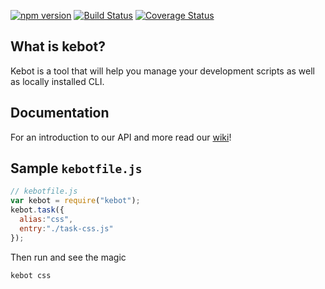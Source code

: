 [![npm version](https://badge.fury.io/js/kebot.svg)](https://badge.fury.io/js/kebot)
[![Build Status](https://travis-ci.org/wilsson/kebot.svg?branch=master)](https://travis-ci.org/wilsson/kebot)
[![Coverage Status](https://coveralls.io/repos/github/wilsson/kebot/badge.svg?branch=master)](https://coveralls.io/github/wilsson/kebot?branch=master)

## What is kebot?

Kebot is a tool that will help you manage your development scripts as well as locally installed CLI.

## Documentation

For an introduction to our API and more read our [wiki](https://github.com/wilsson/kebot/wiki)!

## Sample `kebotfile.js`

```js
// kebotfile.js
var kebot = require("kebot");
kebot.task({
  alias:"css",
  entry:"./task-css.js"
});
```

Then run and see the magic

```bash
kebot css
```